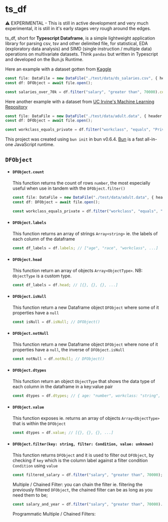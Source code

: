 # ts_df

⚠️ EXPERIMENTAL - This is still in active development and very much experimental, it is still in it's early stages very rough around the edges.

ts_df, short for **Typescript Dataframe**, is a simple lightweight application library for parsing csv, tsv and other delimited file, for statistical, EDA (exploratory data analysis) and SIMD (single instruction / multiple data) operations on multivariate datasets. Think `pandas` but written in Typescript and developed on the Bun.js Runtime.

Here an example with a dataset gotten from [Kaggle](https://www.kaggle.com/datasets/inductiveanks/employee-salaries-for-different-job-roles)

```typescript
const file: DataFile = new DataFile("./test/data/ds_salaries.csv", { header: true, delimiter: "," });
const df: DFObject = await file.open();

const salaries_over_70k = df.filter("salary", "greater than", 70000).count; // 447;
```

Here another example with a dataset from [UC Irvine's Machine Learning Repository](https://archive.ics.uci.edu/dataset/2/adult)

```typescript
const file: DataFile = new DataFile("./test/data/adult.data", { header: true, delimiter: "," });
const df: DFObject = await file.open();

const workclass_equals_private = df.filter("workclass", "equals", "Private").count; // 22,696
```

This project was created using `bun init` in bun v0.6.4. [Bun](https://bun.sh) is a fast all-in-one JavaScript runtime.

## `DFObject`

- #### `DFObject.count`

  This function returns the count of rows `number`, the most especially useful when use in tandem with the `DFObject.filter()`

  ```typescript
  const file: DataFile = new DataFile("./test/data/adult.data", { header: true, delimiter: "," });
  const df: DFObject = await file.open();

  const workclass_equals_private = df.filter("workclass", "equals", "Private").count; // 22,696
  ```

- #### `DFObject.labels`

  This function returns an array of strings `Array<string>` ie. the labels of each column of the dataframe

  ```typescript
  const df_labels = df.labels; // ["age", "race", "workclass", ...]
  ```

- #### `DFObject.head`

  This function return an array of objects `Array<ObjectType>`. NB: `ObjectType` is a custom type.

  ```typescript
  const df_labels = df.head; // [{}, {}, {}, ...]
  ```

- #### `DFObject.isNull`

  This function return a new Dataframe object `DFObject` where some of it properties have a `null`

  ```typescript
  const isNull = df.isNull; // DFObject()
  ```

- #### `DFObject.notNull`

  This function return a new Dataframe object `DFObject` where none of it properties have a `null`, the inverse of `DFObject.isNull`

  ```typescript
  const notNull = df.notNull; // DFObject()
  ```

- #### `DFObject.dtypes`

  This function return an object `ObjectType` that shows the data type of each column in the dataframe in a key:value pair

  ```typescript
  const dtypes = df.dtypes; // { age: "number", workclass: "string", ... }
  ```

- #### `DFObject.value`

  This function exposes ie. returns an array of objects `Array<ObjectType>` that is within the `DFObject`

  ```typescript
  const dtypes = df.value; // [{}, {}, {}, ...]
  ```

- #### `DFObject.filter(key: string, filter: Condition, value: unknown)`

  This function returns `DFObject` and it is used to filter out `DFObject`, by checking if `key` which is the column label against a filter condition `Condition` using `value`

  ```typescript
  const filtered_salary = df.filter("salary", "greater than", 70000); // DFObject
  ```

  Multiple / Chained Filter: you can chain the filter ie. filtering the previously filtered `DFObject`, the chained filter can be as long as you need them to be;

  ```typescript
  const salary_and_year = df.filter("salary", "greater than", 70000).filter("work_year", "equals", 2020); // DFObject
  ```

  Programmatic Multiple / Chained Filters:
